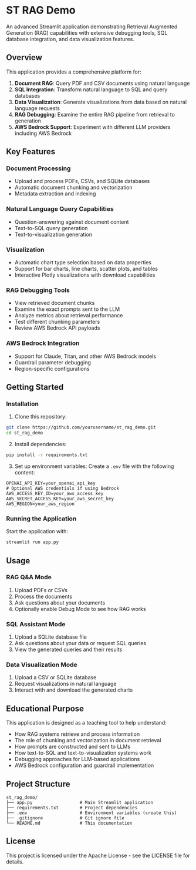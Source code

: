 # ST RAG Demo

An advanced Streamlit application demonstrating Retrieval Augmented Generation (RAG) capabilities with extensive debugging tools, SQL database integration, and data visualization features.

## Overview

This application provides a comprehensive platform for:

1. **Document RAG**: Query PDF and CSV documents using natural language
2. **SQL Integration**: Transform natural language to SQL and query databases
3. **Data Visualization**: Generate visualizations from data based on natural language requests
4. **RAG Debugging**: Examine the entire RAG pipeline from retrieval to generation
5. **AWS Bedrock Support**: Experiment with different LLM providers including AWS Bedrock

## Key Features

### Document Processing
- Upload and process PDFs, CSVs, and SQLite databases
- Automatic document chunking and vectorization
- Metadata extraction and indexing

### Natural Language Query Capabilities
- Question-answering against document content
- Text-to-SQL query generation
- Text-to-visualization generation

### Visualization
- Automatic chart type selection based on data properties
- Support for bar charts, line charts, scatter plots, and tables
- Interactive Plotly visualizations with download capabilities

### RAG Debugging Tools
- View retrieved document chunks
- Examine the exact prompts sent to the LLM
- Analyze metrics about retrieval performance
- Test different chunking parameters
- Review AWS Bedrock API payloads

### AWS Bedrock Integration
- Support for Claude, Titan, and other AWS Bedrock models
- Guardrail parameter debugging
- Region-specific configurations

## Getting Started

### Installation

1. Clone this repository:
```bash
git clone https://github.com/yourusername/st_rag_demo.git
cd st_rag_demo
```

2. Install dependencies:
```bash
pip install -r requirements.txt
```

3. Set up environment variables:
Create a `.env` file with the following content:
```
OPENAI_API_KEY=your_openai_api_key
# Optional AWS credentials if using Bedrock
AWS_ACCESS_KEY_ID=your_aws_access_key
AWS_SECRET_ACCESS_KEY=your_aws_secret_key
AWS_REGION=your_aws_region
```

### Running the Application

Start the application with:
```bash
streamlit run app.py
```

## Usage

### RAG Q&A Mode
1. Upload PDFs or CSVs
2. Process the documents
3. Ask questions about your documents
4. Optionally enable Debug Mode to see how RAG works

### SQL Assistant Mode
1. Upload a SQLite database file
2. Ask questions about your data or request SQL queries
3. View the generated queries and their results

### Data Visualization Mode
1. Upload a CSV or SQLite database
2. Request visualizations in natural language
3. Interact with and download the generated charts

## Educational Purpose

This application is designed as a teaching tool to help understand:

- How RAG systems retrieve and process information
- The role of chunking and vectorization in document retrieval
- How prompts are constructed and sent to LLMs
- How text-to-SQL and text-to-visualization systems work
- Debugging approaches for LLM-based applications
- AWS Bedrock configuration and guardrail implementation

## Project Structure

```
st_rag_demo/
├── app.py                  # Main Streamlit application
├── requirements.txt        # Project dependencies
├── .env                    # Environment variables (create this)
├── .gitignore              # Git ignore file
└── README.md               # This documentation
```

## License

This project is licensed under the Apache License - see the LICENSE file for details.